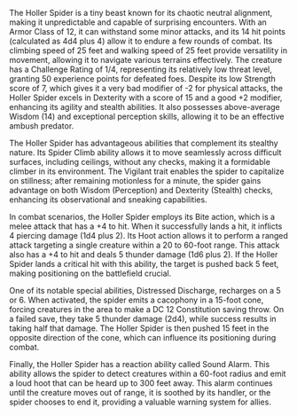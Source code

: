 The Holler Spider is a tiny beast known for its chaotic neutral alignment, making it unpredictable and capable of surprising encounters. With an Armor Class of 12, it can withstand some minor attacks, and its 14 hit points (calculated as 4d4 plus 4) allow it to endure a few rounds of combat. Its climbing speed of 25 feet and walking speed of 25 feet provide versatility in movement, allowing it to navigate various terrains effectively. The creature has a Challenge Rating of 1/4, representing its relatively low threat level, granting 50 experience points for defeated foes. Despite its low Strength score of 7, which gives it a very bad modifier of -2 for physical attacks, the Holler Spider excels in Dexterity with a score of 15 and a good +2 modifier, enhancing its agility and stealth abilities. It also possesses above-average Wisdom (14) and exceptional perception skills, allowing it to be an effective ambush predator.

The Holler Spider has advantageous abilities that complement its stealthy nature. Its Spider Climb ability allows it to move seamlessly across difficult surfaces, including ceilings, without any checks, making it a formidable climber in its environment. The Vigilant trait enables the spider to capitalize on stillness; after remaining motionless for a minute, the spider gains advantage on both Wisdom (Perception) and Dexterity (Stealth) checks, enhancing its observational and sneaking capabilities.

In combat scenarios, the Holler Spider employs its Bite action, which is a melee attack that has a +4 to hit. When it successfully lands a hit, it inflicts 4 piercing damage (1d4 plus 2). Its Hoot action allows it to perform a ranged attack targeting a single creature within a 20 to 60-foot range. This attack also has a +4 to hit and deals 5 thunder damage (1d6 plus 2). If the Holler Spider lands a critical hit with this ability, the target is pushed back 5 feet, making positioning on the battlefield crucial.

One of its notable special abilities, Distressed Discharge, recharges on a 5 or 6. When activated, the spider emits a cacophony in a 15-foot cone, forcing creatures in the area to make a DC 12 Constitution saving throw. On a failed save, they take 5 thunder damage (2d4), while success results in taking half that damage. The Holler Spider is then pushed 15 feet in the opposite direction of the cone, which can influence its positioning during combat.

Finally, the Holler Spider has a reaction ability called Sound Alarm. This ability allows the spider to detect creatures within a 60-foot radius and emit a loud hoot that can be heard up to 300 feet away. This alarm continues until the creature moves out of range, it is soothed by its handler, or the spider chooses to end it, providing a valuable warning system for allies.
